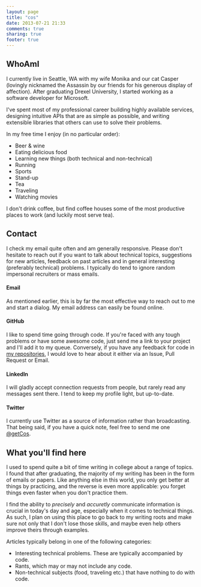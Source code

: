 ```yaml
---
layout: page
title: "cos"
date: 2013-07-21 21:33
comments: true
sharing: true
footer: true
---
```


## WhoAmI

I currently live in Seattle, WA with my wife Monika and our cat Casper (lovingly nicknamed
the Assassin by our friends for his generous display of affection).
After graduating Drexel University, I started working as a software developer for Microsoft.

I've spent most of my professional career building highly available services,
designing intuitive APIs that are as simple as possible, and writing extensible libraries
that others can use to solve their problems.

In my free time I enjoy (in no particular order):

* Beer & wine
* Eating delicious food
* Learning new things (both technical and non-technical)
* Running
* Sports
* Stand-up
* Tea
* Traveling
* Watching movies

I don't drink coffee, but find coffee houses some of the most productive places to work (and luckily most serve tea).

## Contact

I check my email quite often and am generally responsive.
Please don't hesitate to reach out if you want to talk about technical topics,
suggestions for new articles, feedback on past articles and in general
interesting (preferably technical) problems.
I typically do tend to ignore random impersonal recruiters or mass emails.

#### Email

As mentioned earlier, this is by far the most effective way to reach out to me and start a dialog.
My email address can easily be found online. 

#### GitHub

I like to spend time going through code. If you're faced with any tough problems or have some 
awesome code, just send me a link to your project and I'll add it to my queue.
Conversely, if you have any feedback for code in [my repositories][2], I would love to hear about it
either via an Issue, Pull Request or Email. 

#### LinkedIn

I will gladly accept connection requests from people, but rarely read any messages sent there. 
I tend to keep my profile light, but up-to-date.

#### Twitter

I currently use Twitter as a source of information rather than broadcasting. 
That being said, if you have a quick note, feel free to send me one [@getCos][1].

## What you'll find here

I used to spend quite a bit of time writing in college about a range of topics. I found that
after graduating, the majority of my writing has been in the form of emails or papers. Like anything
else in this world, you only get better at things by practicing, and the reverse is even more
applicable: you forget things even faster when you don't practice them. 

I find the ability to *precisely* and *accuretly* communicate information is crucial in today's
day and age, especially when it comes to technical things. As such, I plan on using this place
to go back to my writing roots and make sure not only that I don't lose those skills, and maybe
even help others improve theirs through examples.

Articles typically belong in one of the following categories:

* Interesting technical problems. These are typically accompanied by code.
* Rants, which may or may not include any code.
* Non-technical subjects (food, traveling etc.) that have nothing to do with code.

[1]: https://twitter.com/getCos
[2]: https://github.com/cosn?tab=repositories
